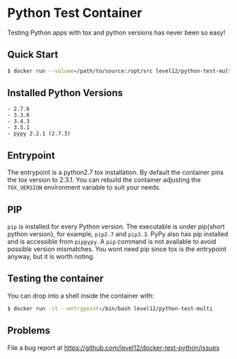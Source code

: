 # Python Test Container

Testing Python apps with tox and python versions has never been so easy!

## Quick Start

```sh
$ docker run --volume=/path/to/source:/opt/src level12/python-test-multi -e py27,py33,py34,py35,pypy
```

## Installed Python Versions
    - 2.7.6
    - 3.3.6
    - 3.4.3
    - 3.5.1
    - pypy 2.2.1 (2.7.3)

## Entrypoint

The entrypoint is a python2.7 tox installation. By default the container pins
the tox version to 2.3.1. You can rebuild the container adjusting the
`TOX_VERSION` environment variable to suit your needs.

## PIP

`pip` is installed for every Python version. The executable is under pip{short
python version}, for example, `pip2.7` and `pip3.3`. PyPy also has pip
installed and is accessible from `pippypy`. A `pip` command is not available to
avoid possible version mismatches. You wont need pip since tox is the entrypoint
anyway, but it is worth noting.

## Testing the container

You can drop into a shell inside the container with:

```sh
$ docker run -it --entrypoint=/bin/bash level12/python-test-multi
```

## Problems

File a bug report at https://github.com/level12/docker-test-python/issues
